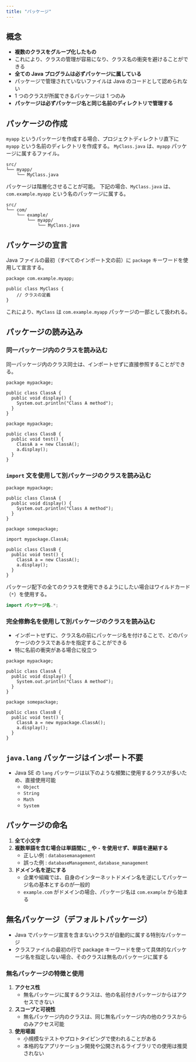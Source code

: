 ```yaml
---
title: "パッケージ"
---
```


## 概念

- **複数のクラスをグループ化したもの**
- これにより、クラスの管理が容易になり、クラス名の衝突を避けることができる
- **全ての Java プログラムは必ずパッケージに属している**
- パッケージで管理されていないファイルは Java のコードとして認められない
- 1 つのクラスが所属できるパッケージは 1 つのみ
- **パッケージは必ずパッケージ名と同じ名前のディレクトリで管理する**

## パッケージの作成

`myapp` というパッケージを作成する場合、プロジェクトディレクトリ直下に `myapp` という名前のディレクトリを作成する。
`MyClass.java` は、`myapp` パッケージに属するファイル。

```
src/
└── myapp/
    └── MyClass.java
```

パッケージは階層化させることが可能。
下記の場合、`MyClass.java` は、`com.example.myapp` という名のパッケージに属する。

```
src/
└── com/
    └── example/
        └── myapp/
            └── MyClass.java
```

## パッケージの宣言

Java ファイルの最初（すべてのインポート文の前）に `package` キーワードを使用して宣言する。

```java: src/com/example/myapp/MyClass.java
package com.example.myapp;

public class MyClass {
    // クラスの定義
}
```

これにより、`MyClass` は `com.example.myapp` パッケージの一部として扱われる。

## パッケージの読み込み

### 同一パッケージ内のクラスを読み込む

同一パッケージ内のクラス同士は、インポートせずに直接参照することができる。

```java: mypackage/ClassA.java
package mypackage;

public class ClassA {
  public void display() {
    System.out.println("Class A method");
  }
}
```

```java: mypackage/ClassB.java
package mypackage;

public class ClassB {
  public void test() {
    ClassA a = new ClassA();
    a.display();
  }
}
```

### `import` 文を使用して別パッケージのクラスを読み込む

```java: mypackage/ClassA.java
package mypackage;

public class ClassA {
  public void display() {
    System.out.println("Class A method");
  }
}
```

```java: somepackage/ClassB.java
package somepackage;

import mypackage.ClassA;

public class ClassB {
  public void test() {
    ClassA a = new ClassA();
    a.display();
  }
}
```

パッケージ配下の全てのクラスを使用できるようにしたい場合はワイルドカード（`*`）を使用する。

```java
import パッケージ名.*;
```

### 完全修飾名を使用して別パッケージのクラスを読み込む

- インポートせずに、クラス名の前にパッケージ名を付けることで、どのパッケージのクラスであるかを指定することができる
- 特に名前の衝突がある場合に役立つ

```java: mypackage/ClassA.java
package mypackage;

public class ClassA {
  public void display() {
    System.out.println("Class A method");
  }
}
```

```java: somepackage/ClassB.java
package somepackage;

public class ClassB {
  public void test() {
    ClassA a = new mypackage.ClassA();
    a.display();
  }
}
```

## `java.lang` パッケージはインポート不要

- Java SE の `lang` パッケージは以下のような頻繁に使用するクラスが多いため、直接使用可能
  - `Object`
  - `String`
  - `Math`
  - `System`

## パッケージの命名

1. **全て小文字**
2. **複数単語を含む場合は単語間に `_` や `-` を使用せず、単語を連結する**
   - 正しい例 : `databasemanagement`
   - 誤った例 : `databaseManagement`, `database_management`
3. **ドメイン名を逆にする**
   - 企業や組織では、自身のインターネットドメイン名を逆にしてパッケージ名の基本とするのが一般的
   - `example.com` がドメインの場合、パッケージ名は `com.example` から始まる

## 無名パッケージ（デフォルトパッケージ）

- Java でパッケージ宣言を含まないクラスが自動的に属する特別なパッケージ
- クラスファイルの最初の行で package キーワードを使って具体的なパッケージ名を指定しない場合、そのクラスは無名のパッケージに属する

### 無名パッケージの特徴と使用

1. **アクセス性**
   - 無名パッケージに属するクラスは、他の名前付きパッケージからはアクセスできない
2. **スコープと可視性**
   - 無名パッケージ内のクラスは、同じ無名パッケージ内の他のクラスからのみアクセス可能
3. **使用場面**
   - 小規模なテストやプロトタイピングで使われることがある
   - 本格的なアプリケーション開発や公開されるライブラリでの使用は推奨されない

